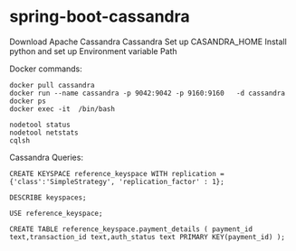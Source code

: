 # spring-boot-cassandra


Download Apache Cassandra Cassandra
Set up CASANDRA_HOME
Install python and set up Environment variable Path

Docker commands:

    docker pull cassandra
    docker run --name cassandra -p 9042:9042 -p 9160:9160   -d cassandra
    docker ps
    docker exec -it  /bin/bash

    nodetool status
    nodetool netstats
    cqlsh

Cassandra Queries:

    CREATE KEYSPACE reference_keyspace WITH replication = {'class':'SimpleStrategy', 'replication_factor' : 1};
    
    DESCRIBE keyspaces;
    
    USE reference_keyspace;
    
    CREATE TABLE reference_keyspace.payment_details ( payment_id text,transaction_id text,auth_status text PRIMARY KEY(payment_id) );
    
